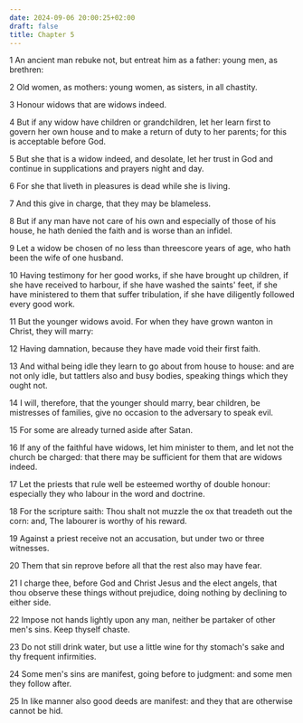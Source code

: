 ```yaml
---
date: 2024-09-06 20:00:25+02:00
draft: false
title: Chapter 5
---
```




1 An ancient man rebuke not, but entreat him as a father: young men, as brethren:

2 Old women, as mothers: young women, as sisters, in all chastity.

3 Honour widows that are widows indeed.

4 But if any widow have children or grandchildren, let her learn first to govern her own house and to make a return of duty to her parents; for this is acceptable before God.

5 But she that is a widow indeed, and desolate, let her trust in God and continue in supplications and prayers night and day.

6 For she that liveth in pleasures is dead while she is living.

7 And this give in charge, that they may be blameless.

8 But if any man have not care of his own and especially of those of his house, he hath denied the faith and is worse than an infidel.

9 Let a widow be chosen of no less than threescore years of age, who hath been the wife of one husband.

10 Having testimony for her good works, if she have brought up children, if she have received to harbour, if she have washed the saints' feet, if she have ministered to them that suffer tribulation, if she have diligently followed every good work.

11 But the younger widows avoid. For when they have grown wanton in Christ, they will marry:

12 Having damnation, because they have made void their first faith.

13 And withal being idle they learn to go about from house to house: and are not only idle, but tattlers also and busy bodies, speaking things which they ought not.

14 I will, therefore, that the younger should marry, bear children, be mistresses of families, give no occasion to the adversary to speak evil.

15 For some are already turned aside after Satan.

16 If any of the faithful have widows, let him minister to them, and let not the church be charged: that there may be sufficient for them that are widows indeed.

17 Let the priests that rule well be esteemed worthy of double honour: especially they who labour in the word and doctrine.

18 For the scripture saith: Thou shalt not muzzle the ox that treadeth out the corn: and, The labourer is worthy of his reward.

19 Against a priest receive not an accusation, but under two or three witnesses.

20 Them that sin reprove before all that the rest also may have fear.

21 I charge thee, before God and Christ Jesus and the elect angels, that thou observe these things without prejudice, doing nothing by declining to either side.

22 Impose not hands lightly upon any man, neither be partaker of other men's sins. Keep thyself chaste.

23 Do not still drink water, but use a little wine for thy stomach's sake and thy frequent infirmities.

24 Some men's sins are manifest, going before to judgment: and some men they follow after.

25 In like manner also good deeds are manifest: and they that are otherwise cannot be hid.

